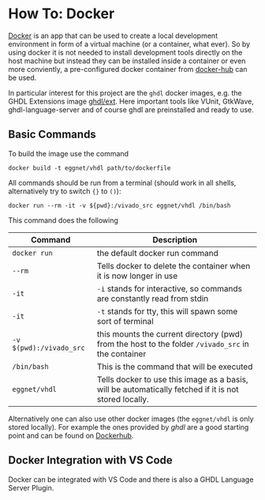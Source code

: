 # How To: Docker

[Docker](https://www.docker.com/) is an app that can be used to create a local development environment in form of a virtual machine (or a container, what ever). So by using docker it is not needed to install development tools directly on the host machine but instead they can be installed inside a container or even more conviently, a pre-configured docker container from [docker-hub](https://hub.docker.com/) can be used.

In particular interest for this project are the `ghdl` docker images, e.g. the GHDL Extensions image [ghdl/ext](https://hub.docker.com/r/ghdl/ext). Here important tools like VUnit, GtkWave, ghdl-language-server and of course ghdl are preinstalled and ready to use.

## Basic Commands

To build the image use the command

```shell script
docker build -t eggnet/vhdl path/to/dockerfile
```

All commands should be run from a terminal (should work in all shells, alternatively try to switch `{}` to `()`):

```shell script
docker run --rm -it -v ${pwd}:/vivado_src eggnet/vhdl /bin/bash
```

This command does the following

| Command                 | Description                                                                                           |
| ----------------------- | ----------------------------------------------------------------------------------------------------- |
| `docker run`            | the default docker run command                                                                        |
| `--rm`                  | Tells docker to delete the container when it is now longer in use                                     |
| `-it`                   | `-i` stands for interactive, so commands are constantly read from stdin                               |
| `-it`                   | `-t` stands for tty, this will spawn some sort of terminal                                            |
| `-v $(pwd):/vivado_src` | this mounts the current directory (pwd) from the host to the folder `/vivado_src` in the container    |
| `/bin/bash`             | This is the command that will be executed                                                             |
| `eggnet/vhdl`           | Tells docker to use this image as a basis, will be automatically fetched if it is not stored locally. |

Alternatively one can also use other docker images (the `eggnet/vhdl` is only stored locally). For example the ones provided by _ghdl_ are a good starting point and can be found on [Dockerhub](https://hub.docker.com/u/ghdl).

## Docker Integration with VS Code

Docker can be integrated with VS Code and there is also a GHDL Language Server Plugin.
